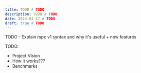 ```yaml
---
title: TODO # TODO
description: TODO # TODO
date: 2024-04-17 # TODO
draft: true # TODO
---
```


TODO - Explain rspc v1 syntax and why it's useful + new features

TODO:
 - Project Vision
 - How it works???
 - Benchmarks
